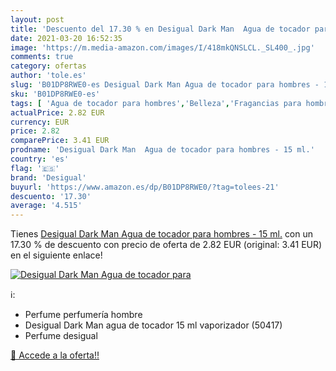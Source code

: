 ```yaml
---
layout: post
title: 'Descuento del 17.30 % en Desigual Dark Man  Agua de tocador para '
date: 2021-03-20 16:52:35
image: 'https://m.media-amazon.com/images/I/418mkQNSLCL._SL400_.jpg'
comments: true
category: ofertas
author: 'tole.es'
slug: 'B01DP8RWE0-es Desigual Dark Man Agua de tocador para hombres - 15 ml.'
sku: 'B01DP8RWE0-es'
tags: [ 'Agua de tocador para hombres','Belleza','Fragancias para hombres','Perfumes y fragancias','agua','de','desigual','tocador', ]
actualPrice: 2.82 EUR
currency: EUR
price: 2.82
comparePrice: 3.41 EUR
prodname: 'Desigual Dark Man  Agua de tocador para hombres - 15 ml.'
country: 'es'
flag: '🇪🇸'
brand: 'Desigual'
buyurl: 'https://www.amazon.es/dp/B01DP8RWE0/?tag=tolees-21'
descuento: '17.30'
average: '4.515'
---
```


Tienes [Desigual Dark Man  Agua de tocador para hombres - 15 ml.](https://www.amazon.es/dp/B01DP8RWE0/?tag=tolees-21) con un 17.30 % de descuento con precio de oferta de 2.82 EUR (original: 3.41 EUR) en el siguiente enlace!

[![Desigual Dark Man  Agua de tocador para ](https://m.media-amazon.com/images/I/418mkQNSLCL._SL400_.jpg)](https://www.amazon.es/dp/B01DP8RWE0/?tag=tolees-21)

ℹ️:

- Perfume perfumería hombre
- Desigual Dark Man agua de tocador 15 ml vaporizador (50417)
- Perfume desigual

[🛒 Accede a la oferta!!](https://www.amazon.es/dp/B01DP8RWE0/?tag=tolees-21)
